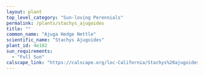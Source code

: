 ```yaml
---
layout: plant                                                              
top_level_category: "Sun-loving Perennials"
permalink: /plants/stachys_ajugoides
title: ""
common_name: "Ajuga Hedge Nettle"
scientific_name: "Stachys Ajugoides"
plant_id: 4e102
sun_requirements:
  - "Full Sun"
calscape_link: "https://calscape.org/loc-California/Stachys%20ajugoides(%20)"
---
```


